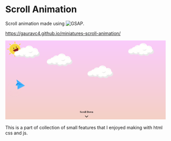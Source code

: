 # Scroll Animation
Scroll animation made using ![GSAP](https://greensock.com/gsap/).

https://gauravc4.github.io/miniatures-scroll-animation/

![Preview](./screen_shot.PNG)

This is a part of collection of small features that I enjoyed making with html css and js.
